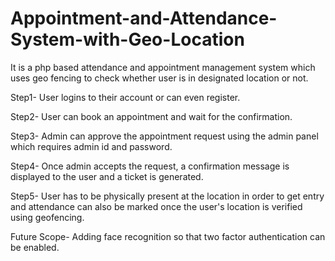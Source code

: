 # Appointment-and-Attendance-System-with-Geo-Location
It is a php based attendance and appointment management system which uses geo fencing to check whether user is in designated location or not. 

Step1- User logins to their account or can even register.

Step2- User can book an appointment and wait for the confirmation.

Step3- Admin can approve the appointment request using the admin panel which requires admin id and password.

Step4- Once admin accepts the request, a confirmation message is displayed to the user and a ticket is generated. 

Step5- User has to be physically present at the location in order to get entry and attendance can also be marked once the user's location is verified using              geofencing. 


Future Scope- Adding face recognition so that two factor authentication can be enabled. 
